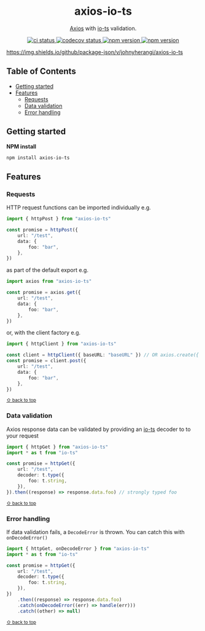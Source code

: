 <p align="center">
	<h1 align="center">axios-io-ts</h1>
	<p align="center">
        <a href="https://github.com/axios/axios">Axios</a> with <a href="https://github.com/gcanti/io-ts">io-ts</a> validation.
  </p>
</p>
<p align="center">
  <a href="https://github.com/johnyherangi/axios-io-ts/actions/workflows/ci.yml">
    <img src="https://github.com/johnyherangi/axios-io-ts/actions/workflows/ci.yml/badge.svg" alt="ci status">
  </a>
  <a href="https://codecov.io/gh/johnyherangi/axios-io-ts">
    <img src="https://codecov.io/gh/johnyherangi/axios-io-ts/branch/master/graph/badge.svg" alt="codecov status">
  </a>
    <a href="https://www.npmjs.com/axios-io-ts">
  <img src="https://img.shields.io/npm/v/axios-io-ts" alt="npm version">
    </a>
  <a href="https://github.com/johnyherangi?tab=packages&repo_name=axios-io-ts">
    <img src="https://img.shields.io/github/package-json/v/johnyherangi/axios-io-ts" alt="npm version">
  </a>
</p>

https://img.shields.io/github/package-json/v/johnyherangi/axios-io-ts

<!-- Used for the "back to top" links within the document -->
<div id="contents"></div>

## Table of Contents

-   [Getting started](#getting-started)
-   [Features](#features)
    -   [Requests](#requests)
    -   [Data validation](#data-validation)
    -   [Error handling](#error-handling)

## Getting started

**NPM install**

```sh
npm install axios-io-ts
```

## Features

### Requests

HTTP request functions can be imported individually e.g.

```ts
import { httpPost } from "axios-io-ts"

const promise = httpPost({
    url: "/test",
    data: {
        foo: "bar",
    },
})
```

as part of the default export e.g.

```ts
import axios from "axios-io-ts"

const promise = axios.get({
    url: "/test",
    data: {
        foo: "bar",
    },
})
```

or, with the client factory e.g.

```ts
import { httpClient } from "axios-io-ts"

const client = httpClient({ baseURL: "baseURL" }) // OR axios.create({ baseURL: "baseURL" })
const promise = client.post({
    url: "/test",
    data: {
        foo: "bar",
    },
})
```

<sub>[⇧ back to top](#contents)</sub>

### Data validation

Axios response data can be validated by providing an [io-ts](https://github.com/gcanti/io-ts) decoder to to your request

```ts
import { httpGet } from "axios-io-ts"
import * as t from "io-ts"

const promise = httpGet({
    url: "/test",
    decoder: t.type({
        foo: t.string,
    }),
}).then((response) => response.data.foo) // strongly typed foo
```

<sub>[⇧ back to top](#contents)</sub>

### Error handling

If data validation fails, a `DecodeError` is thrown. You can catch this with `onDecodeError()`

```ts
import { httpGet, onDecodeError } from "axios-io-ts"
import * as t from "io-ts"

const promise = httpGet({
    url: "/test",
    decoder: t.type({
        foo: t.string,
    }),
})
    .then((response) => response.data.foo)
    .catch(onDecodeError((err) => handle(err)))
    .catch((other) => null)
```

<sub>[⇧ back to top](#contents)</sub>

